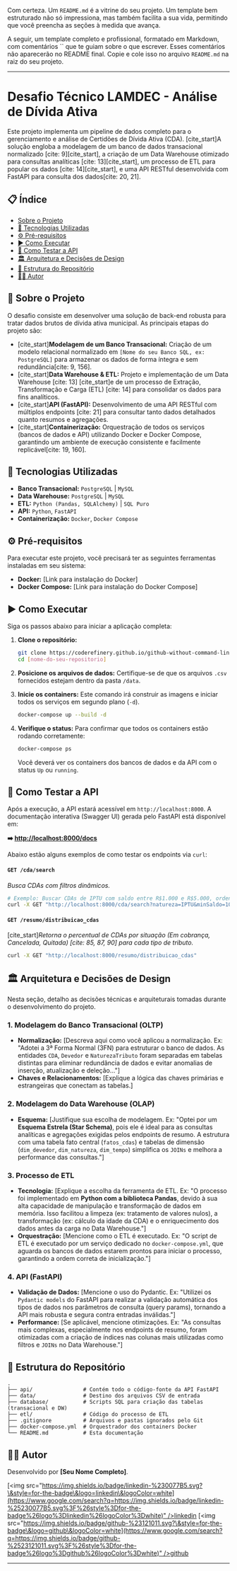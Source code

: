 Com certeza. Um `README.md` é a vitrine do seu projeto. Um template bem estruturado não só impressiona, mas também facilita a sua vida, permitindo que você preencha as seções à medida que avança.

A seguir, um template completo e profissional, formatado em Markdown, com comentários \`\` que te guiam sobre o que escrever. Esses comentários não aparecerão no README final. Copie e cole isso no arquivo `README.md` na raiz do seu projeto.

-----

# **Desafio Técnico LAMDEC - Análise de Dívida Ativa**

[](https://shields.io)

Este projeto implementa um pipeline de dados completo para o gerenciamento e análise de Certidões de Dívida Ativa (CDA). [cite\_start]A solução engloba a modelagem de um banco de dados transacional normalizado [cite: 9][cite\_start], a criação de um Data Warehouse otimizado para consultas analíticas [cite: 13][cite\_start], um processo de ETL para popular os dados [cite: 14][cite\_start], e uma API RESTful desenvolvida com FastAPI para consulta dos dados[cite: 20, 21].

## 📋 **Índice**

  * [Sobre o Projeto](https://www.google.com/search?q=%23-sobre-o-projeto)
  * [🚀 Tecnologias Utilizadas](https://www.google.com/search?q=%23-tecnologias-utilizadas)
  * [⚙️ Pré-requisitos](https://www.google.com/search?q=%23-pr%C3%A9-requisitos)
  * [▶️ Como Executar](https://www.google.com/search?q=%23-como-executar)
  * [🧪 Como Testar a API](https://www.google.com/search?q=%23-como-testar-a-api)
  * [🏛️ Arquitetura e Decisões de Design](https://www.google.com/search?q=%23%EF%B8%8F-arquitetura-e-decis%C3%B5es-de-design)
  * [📂 Estrutura do Repositório](https://www.google.com/search?q=%23-estrutura-do-reposit%C3%B3rio)
  * [👨‍💻 Autor](https://www.google.com/search?q=%23-autor)

## 📝 **Sobre o Projeto**

O desafio consiste em desenvolver uma solução de back-end robusta para tratar dados brutos de dívida ativa municipal. As principais etapas do projeto são:

  * [cite\_start]**Modelagem de um Banco Transacional:** Criação de um modelo relacional normalizado em `[Nome do seu Banco SQL, ex: PostgreSQL]` para armazenar os dados de forma íntegra e sem redundância[cite: 9, 156].
  * [cite\_start]**Data Warehouse & ETL:** Projeto e implementação de um Data Warehouse [cite: 13] [cite\_start]e de um processo de Extração, Transformação e Carga (ETL) [cite: 14] para consolidar os dados para fins analíticos.
  * [cite\_start]**API (FastAPI):** Desenvolvimento de uma API RESTful com múltiplos endpoints [cite: 21] para consultar tanto dados detalhados quanto resumos e agregações.
  * [cite\_start]**Containerização:** Orquestração de todos os serviços (bancos de dados e API) utilizando Docker e Docker Compose, garantindo um ambiente de execução consistente e facilmente replicável[cite: 19, 160].

## 🚀 **Tecnologias Utilizadas**

  * **Banco Transacional:** `PostgreSQL` | `MySQL`
  * **Data Warehouse:** `PostgreSQL` | `MySQL`
  * **ETL:** `Python (Pandas, SQLAlchemy)` | `SQL Puro`
  * **API:** `Python`, `FastAPI`
  * **Containerização:** `Docker`, `Docker Compose`

## ⚙️ **Pré-requisitos**

Para executar este projeto, você precisará ter as seguintes ferramentas instaladas em seu sistema:

  * **Docker:** [Link para instalação do Docker]
  * **Docker Compose:** [Link para instalação do Docker Compose]

## ▶️ **Como Executar**

Siga os passos abaixo para iniciar a aplicação completa:

1.  **Clone o repositório:**

    ```bash
    git clone https://coderefinery.github.io/github-without-command-line/doi/
    cd [nome-do-seu-repositorio]
    ```

2.  **Posicione os arquivos de dados:**
    Certifique-se de que os arquivos `.csv` fornecidos estejam dentro da pasta `/data`.

3.  **Inicie os containers:**
    Este comando irá construir as imagens e iniciar todos os serviços em segundo plano (`-d`).

    ```bash
    docker-compose up --build -d
    ```

4.  **Verifique o status:**
    Para confirmar que todos os containers estão rodando corretamente:

    ```bash
    docker-compose ps
    ```

    Você deverá ver os containers dos bancos de dados e da API com o status `Up` ou `running`.

## 🧪 **Como Testar a API**

Após a execução, a API estará acessível em `http://localhost:8000`. A documentação interativa (Swagger UI) gerada pelo FastAPI está disponível em:

**➡️ [http://localhost:8000/docs](https://www.google.com/search?q=http://localhost:8000/docs)**

Abaixo estão alguns exemplos de como testar os endpoints via `curl`:

#### `GET /cda/search`

*Busca CDAs com filtros dinâmicos.*

```bash
# Exemplo: Buscar CDAs de IPTU com saldo entre R$1.000 e R$5.000, ordenadas por ano
curl -X GET "http://localhost:8000/cda/search?natureza=IPTU&minSaldo=1000&maxSaldo=5000&sort_by=ano&sort_order=asc"
```

#### `GET /resumo/distribuicao_cdas`

[cite\_start]*Retorna o percentual de CDAs por situação (Em cobrança, Cancelada, Quitada) [cite: 85, 87, 90] para cada tipo de tributo.*

```bash
curl -X GET "http://localhost:8000/resumo/distribuicao_cdas"
```

## 🏛️ **Arquitetura e Decisões de Design**

Nesta seção, detalho as decisões técnicas e arquiteturais tomadas durante o desenvolvimento do projeto.

### **1. Modelagem do Banco Transacional (OLTP)**

  * **Normalização:** [Descreva aqui como você aplicou a normalização. Ex: "Adotei a 3ª Forma Normal (3FN) para estruturar o banco de dados. As entidades `CDA`, `Devedor` e `NaturezaTributo` foram separadas em tabelas distintas para eliminar redundância de dados e evitar anomalias de inserção, atualização e deleção..."]
  * **Chaves e Relacionamentos:** [Explique a lógica das chaves primárias e estrangeiras que conectam as tabelas.]

### **2. Modelagem do Data Warehouse (OLAP)**

  * **Esquema:** [Justifique sua escolha de modelagem. Ex: "Optei por um **Esquema Estrela (Star Schema)**, pois ele é ideal para as consultas analíticas e agregações exigidas pelos endpoints de resumo. A estrutura com uma tabela fato central (`fatos_cdas`) e tabelas de dimensão (`dim_devedor`, `dim_natureza`, `dim_tempo`) simplifica os `JOINs` e melhora a performance das consultas."]

### **3. Processo de ETL**

  * **Tecnologia:** [Explique a escolha da ferramenta de ETL. Ex: "O processo foi implementado em **Python com a biblioteca Pandas**, devido à sua alta capacidade de manipulação e transformação de dados em memória. Isso facilitou a limpeza (ex: tratamento de valores nulos), a transformação (ex: cálculo da idade da CDA) e o enriquecimento dos dados antes da carga no Data Warehouse."]
  * **Orquestração:** [Mencione como o ETL é executado. Ex: "O script de ETL é executado por um serviço dedicado no `docker-compose.yml`, que aguarda os bancos de dados estarem prontos para iniciar o processo, garantindo a ordem correta de inicialização."]

### **4. API (FastAPI)**

  * **Validação de Dados:** [Mencione o uso do Pydantic. Ex: "Utilizei os `Pydantic models` do FastAPI para realizar a validação automática dos tipos de dados nos parâmetros de consulta (query params), tornando a API mais robusta e segura contra entradas inválidas."]
  * **Performance:** [Se aplicável, mencione otimizações. Ex: "As consultas mais complexas, especialmente nos endpoints de resumo, foram otimizadas com a criação de índices nas colunas mais utilizadas como filtros e `JOINs` no Data Warehouse."]

## 📂 **Estrutura do Repositório**

```
.
├── api/                # Contém todo o código-fonte da API FastAPI
├── data/               # Destino dos arquivos CSV de entrada
├── database/           # Scripts SQL para criação das tabelas (transacional e DW)
├── etl/                # Código do processo de ETL
├── .gitignore          # Arquivos e pastas ignorados pelo Git
├── docker-compose.yml  # Orquestrador dos containers Docker
└── README.md           # Esta documentação
```

## 👨‍💻 **Autor**

Desenvolvido por **[Seu Nome Completo]**.

[\<img src="[https://img.shields.io/badge/linkedin-%230077B5.svg?\&style=for-the-badge\&logo=linkedin\&logoColor=white](https://www.google.com/search?q=https://img.shields.io/badge/linkedin-%25230077B5.svg%3F%26style%3Dfor-the-badge%26logo%3Dlinkedin%26logoColor%3Dwhite)" /\>][linkedin][linkedin]
[\<img src="[https://img.shields.io/badge/github-%23121011.svg?\&style=for-the-badge\&logo=github\&logoColor=white](https://www.google.com/search?q=https://img.shields.io/badge/github-%2523121011.svg%3F%26style%3Dfor-the-badge%26logo%3Dgithub%26logoColor%3Dwhite)" /\>][github][github]

-----

[linkedin]: https://www.google.com/search?q=%5Bhttps://www.linkedin.com/in/%5D\(https://www.linkedin.com/in/\)%5Bseu-usuario%5D
[github]: https://www.google.com/search?q=%5Bhttps://github.com/%5D\(https://github.com/\)%5Bseu-usuario%5D
